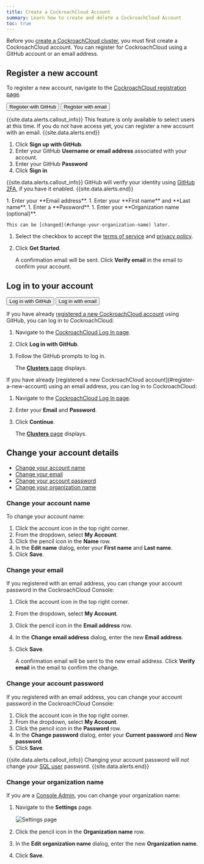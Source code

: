 ```yaml
---
title: Create a CockroachCloud Account
summary: Learn how to create and delete a CockroachCloud Account
toc: true
---
```


Before you [create a CockroachCloud cluster](create-your-cluster.html), you must first create a CockroachCloud account. You can register for CockroachCloud using a GitHub account or an email address.

## Register a new account

To register a new account, navigate to the [CockroachCloud registration page](https://cockroachlabs.cloud/signup?referralId=docs).

<div class="filters clearfix">
  <button class="filter-button page-level" data-scope="github">Register with GitHub</button>
  <button class="filter-button page-level" data-scope="email">Register with email</button>
</div>
<p></p>

<section class="filter-content" markdown="1" data-scope="github">

{{site.data.alerts.callout_info}}
This feature is only available to select users at this time. If you do not have access yet, you can register a new account with an email.
{{site.data.alerts.end}}

1. Click **Sign up with GitHub**.
1. Enter your GitHub **Username or email address** associated with your account.
1. Enter your GitHub **Password**
1. Click **Sign in**

{{site.data.alerts.callout_info}}
GitHub will verify your identity using [GitHub 2FA](https://docs.github.com/en/github/authenticating-to-github/about-two-factor-authentication), if you have it enabled.
{{site.data.alerts.end}}
</section>

<section class="filter-content" markdown="1" data-scope="email">
1. Enter your **Email address**.
1. Enter your **First name** and **Last name**.
1. Enter a **Password**.
1. Enter your **Organization name (optional)**.

    This can be [changed](#change-your-organization-name) later.

1. Select the checkbox to accept the [terms of service](https://www.cockroachlabs.com/cloud-terms-and-conditions) and [privacy policy](https://www.cockroachlabs.com/privacy).
1. Click **Get Started**.

    A confirmation email will be sent. Click **Verify email** in the email to confirm your account.
</section>

## Log in to your account

<div class="filters clearfix">
  <button class="filter-button page-level" data-scope="github">Log in with GitHub</button>
  <button class="filter-button page-level" data-scope="email">Log in with email</button>
</div>
<p></p>

<section class="filter-content" markdown="1" data-scope="github">

If you have already [registered a new CockroachCloud account](#register-a-new-account) using GitHub, you can log in to CockroachCloud:

1. Navigate to the [CockroachCloud Log In page](https://cockroachlabs.cloud/clusters).
1. Click **Log in with GitHub**.
1. Follow the GitHub prompts to log in.

    The [**Clusters** page](cluster-management.html) displays.
</section>

<section class="filter-content" markdown="1" data-scope="email">
If you have already [registered a new CockroachCloud account](#register-a-new-account) using an email address, you can log in to CockroachCloud:

1. Navigate to the [CockroachCloud Log In page](https://cockroachlabs.cloud/clusters).
1. Enter your **Email** and **Password**.
1. Click **Continue**.

    The [**Clusters** page](cluster-management.html) displays.
</section>

## Change your account details

- [Change your account name](#change-your-account-name)
- [Change your email](#change-your-email)
- [Change your account password](#change-your-account-password)
- [Change your organization name](#change-your-organization-name)

### Change your account name

To change your account name:

1. Click the account icon in the top right corner.
1. From the dropdown, select **My Account**.
1. Click the pencil icon in the **Name** row.
1. In the **Edit name** dialog, enter your **First name** and **Last name**.
1. Click **Save**.

### Change your email

If you registered with an email address, you can change your account password in the CockroachCloud Console:

1. Click the account icon in the top right corner.
1. From the dropdown, select **My Account**.
1. Click the pencil icon in the **Email address** row.
1. In the **Change email address** dialog, enter the new **Email address**.
1. Click **Save**.

    A confirmation email will be sent to the new email address. Click **Verify email** in the email to confirm the change.

### Change your account password

If you registered with an email address, you can change your account password in the CockroachCloud Console:

1. Click the account icon in the top right corner.
1. From the dropdown, select **My Account**.
1. Click the pencil icon in the **Password** row.
1. In the **Change password** dialog, enter your **Current password** and **New password**.
1. Click **Save**.

{{site.data.alerts.callout_info}}
Changing your account password will _not_ change your [SQL user](user-authorization.html#create-a-sql-user) password.
{{site.data.alerts.end}}

### Change your organization name

If you are a [Console Admin](console-access-management.html#console-admin), you can change your organization name:

1. Navigate to the **Settings** page.

    <img src="{{ 'images/v20.2/cockroachcloud/settings-page.png' | relative_url }}" alt="Settings page" style="border:1px solid #eee;max-width:100%" />

1. Click the pencil icon in the **Organization name** row.
1. In the **Edit organization name** dialog, enter the new **Organization name**.
1. Click **Save**.
